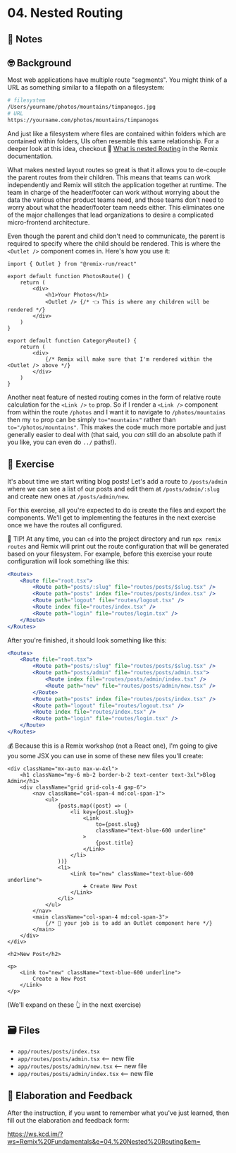 # 04. Nested Routing

## 📝 Notes

## 🤓 Background

Most web applications have multiple route "segments". You might think of a URL
as something similar to a filepath on a filesystem:

```sh
# filesystem
/Users/yourname/photos/mountains/timpanogos.jpg
# URL
https://yourname.com/photos/mountains/timpanogos
```

And just like a filesystem where files are contained within folders which are
contained within folders, UIs often resemble this same relationship. For a
deeper look at this idea, checkout 📜
[What is nested Routing](https://remix.run/docs/en/v1/guides/routing#what-is-nested-routing)
in the Remix documentation.

What makes nested layout routes so great is that it allows you to de-couple the
parent routes from their children. This means that teams can work independently
and Remix will stitch the application together at runtime. The team in charge of
the header/footer can work without worrying about the data the various other
product teams need, and those teams don't need to worry about what the
header/footer team needs either. This eliminates one of the major challenges
that lead organizations to desire a complicated micro-frontend architecture.

Even though the parent and child don't need to communicate, the parent is
required to specify where the child should be rendered. This is where the
`<Outlet />` component comes in. Here's how you use it:

```tsx filename=app/routes/photos.tsx
import { Outlet } from "@remix-run/react"

export default function PhotosRoute() {
    return (
        <div>
            <h1>Your Photos</h1>
            <Outlet /> {/* 👈 This is where any children will be rendered */}
        </div>
    )
}
```

```tsx filename=app/routes/photos/$category.tsx
export default function CategoryRoute() {
    return (
        <div>
            {/* Remix will make sure that I'm rendered within the <Outlet /> above */}
        </div>
    )
}
```

Another neat feature of nested routing comes in the form of relative route
calculation for the `<Link />` `to` prop. So if I render a `<Link />` component
from within the route `/photos` and I want it to navigate to `/photos/mountains`
then my `to` prop can be simply `to="mountains"` rather than
`to="/photos/mountains"`. This makes the code much more portable and just
generally easier to deal with (that said, you _can_ still do an absolute path if
you like, you can even do `../` paths!).

## 💪 Exercise

It's about time we start writing blog posts! Let's add a route to `/posts/admin`
where we can see a list of our posts and edit them at `/posts/admin/:slug` and
create new ones at `/posts/admin/new`.

For this exercise, all you're expected to do is create the files and export the
components. We'll get to implementing the features in the next exercise once we
have the routes all configured.

🦉 TIP! At any time, you can `cd` into the project directory and run
`npx remix routes` and Remix will print out the route configuration that will be
generated based on your filesystem. For example, before this exercise your route
configuration will look something like this:

```jsx
<Routes>
    <Route file="root.tsx">
        <Route path="posts/:slug" file="routes/posts/$slug.tsx" />
        <Route path="posts" index file="routes/posts/index.tsx" />
        <Route path="logout" file="routes/logout.tsx" />
        <Route index file="routes/index.tsx" />
        <Route path="login" file="routes/login.tsx" />
    </Route>
</Routes>
```

After you're finished, it should look something like this:

```jsx
<Routes>
    <Route file="root.tsx">
        <Route path="posts/:slug" file="routes/posts/$slug.tsx" />
        <Route path="posts/admin" file="routes/posts/admin.tsx">
            <Route index file="routes/posts/admin/index.tsx" />
            <Route path="new" file="routes/posts/admin/new.tsx" />
        </Route>
        <Route path="posts" index file="routes/posts/index.tsx" />
        <Route path="logout" file="routes/logout.tsx" />
        <Route index file="routes/index.tsx" />
        <Route path="login" file="routes/login.tsx" />
    </Route>
</Routes>
```

💰 Because this is a Remix workshop (not a React one), I'm going to give you
some JSX you can use in some of these new files you'll create:

```tsx filename=app/routes/posts/admin.tsx
<div className="mx-auto max-w-4xl">
    <h1 className="my-6 mb-2 border-b-2 text-center text-3xl">Blog Admin</h1>
    <div className="grid grid-cols-4 gap-6">
        <nav className="col-span-4 md:col-span-1">
            <ul>
                {posts.map((post) => (
                    <li key={post.slug}>
                        <Link
                            to={post.slug}
                            className="text-blue-600 underline"
                        >
                            {post.title}
                        </Link>
                    </li>
                ))}
                <li>
                    <Link to="new" className="text-blue-600 underline">
                        ➕ Create New Post
                    </Link>
                </li>
            </ul>
        </nav>
        <main className="col-span-4 md:col-span-3">
            {/* 🐨 your job is to add an Outlet component here */}
        </main>
    </div>
</div>
```

```tsx filename=app/routes/posts/admin/new.tsx
<h2>New Post</h2>
```

```tsx filename=app/routes/posts/admin/index.tsx
<p>
    <Link to="new" className="text-blue-600 underline">
        Create a New Post
    </Link>
</p>
```

(We'll expand on these 👆 in the next exercise)

## 🗃 Files

-   `app/routes/posts/index.tsx`
-   `app/routes/posts/admin.tsx` <-- new file
-   `app/routes/posts/admin/new.tsx` <-- new file
-   `app/routes/posts/admin/index.tsx` <-- new file

## 🦉 Elaboration and Feedback

After the instruction, if you want to remember what you've just learned, then
fill out the elaboration and feedback form:

https://ws.kcd.im/?ws=Remix%20Fundamentals&e=04.%20Nested%20Routing&em=
